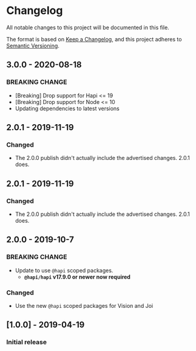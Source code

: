 # Changelog
All notable changes to this project will be documented in this file.

The format is based on [Keep a Changelog](https://keepachangelog.com/en/1.0.0/),
and this project adheres to [Semantic Versioning](https://semver.org/spec/v2.0.0.html).

## 3.0.0 - 2020-08-18
### BREAKING CHANGE
- [Breaking] Drop support for Hapi <= 19
- [Breaking] Drop support for Node <= 10
- Updating dependencies to latest versions

## 2.0.1 - 2019-11-19
### Changed
- The 2.0.0 publish didn't actually include the advertised changes. 2.0.1 does.

## 2.0.1 - 2019-11-19
### Changed
- The 2.0.0 publish didn't actually include the advertised changes. 2.0.1 does.

## 2.0.0 - 2019-10-7
### BREAKING CHANGE
- Update to use `@hapi` scoped packages.
    - **`@hapi/hapi` v17.9.0 or newer now required**

### Changed
- Use the new `@hapi` scoped packages for Vision and Joi

## [1.0.0] - 2019-04-19
### Initial release
